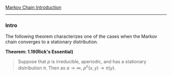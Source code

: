 [Markov Chain Introduction](Markov%20Chain%20Introduction.md)

---
### **Intro**

The following theorem characterizes one of the cases when the Markov chain converges to a stationary distribution. 

**Theorem: 1.19(Rick's Essential)**

> Suppose that $p$ is irreducible, aperiodic, and has a stationary distribution $\pi$. Then as $a\rightarrow \infty$, $p^n(x, y)\rightarrow \pi(y)$. 



